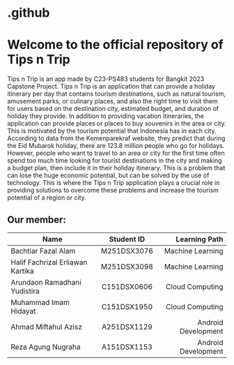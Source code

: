 # .github
# Welcome to the official repository of Tips n Trip
Tips n Trip is an app made by C23-PS483 students for Bangkit 2023 Capstone Project.
Tips n Trip is an application that can provide a holiday itinerary per day that contains tourism destinations, such as natural tourism, amusement parks, or culinary places, and also the right time to visit them for users based on the destination city, estimated budget, and duration of holiday they provide. In addition to providing vacation itineraries, the application can provide places or places to buy souvenirs in the area or city. This is motivated by the tourism potential that Indonesia has in each city. According to data from the Kemenparekraf website, they predict that during the Eid Mubarok holiday, there are 123.8 million people who go for holidays. However, people who want to travel to an area or city for the first time often spend too much time looking for tourist destinations in the city and making a budget plan, then include it in their holiday itinerary. This is a problem that can lose the huge economic potential, but can be solved by the use of technology. This is where the Tips n Trip application plays a crucial role in providing solutions to overcome these problems and increase the tourism potential of a region or city.

## Our member:

| Name        | Student ID           | Learning Path  |
| ------------- |:-------------:| -----:|
| Bachtiar Fazal Alam | M251DSX3076 |  Machine Learning |
| Halif Fachrizal Erliawan Kartika | M251DSX3098 |  Machine Learning |
| Arundaon Ramadhani Yudistira | C151DSX0606 | Cloud Computing |
| Muhammad Imam Hidayat | C151DSX1950 | Cloud Computing |
| Ahmad Miftahul Azisz | A251DSX1129 | Android Development |
| Reza Agung Nugraha | A151DSX1153 | Android Development |
